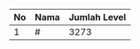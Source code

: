 | No | Nama            | Jumlah Level |
|----|-----------------|--------------|
| 1  | #    |    3273        |
